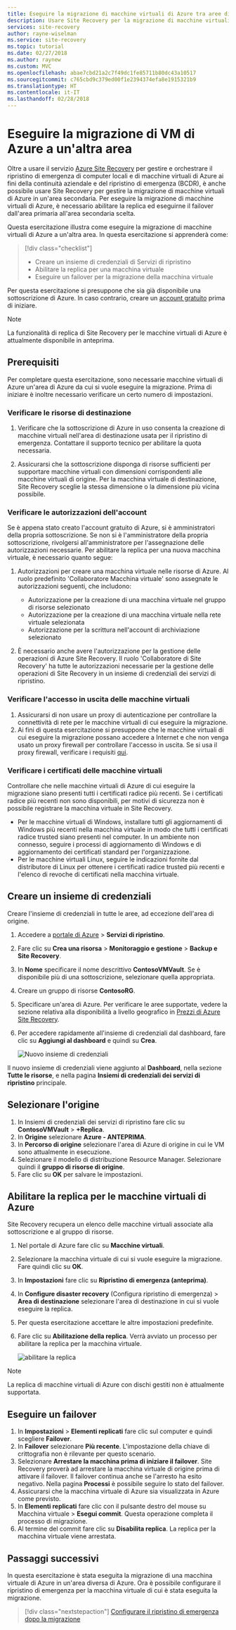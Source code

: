 ```yaml
---
title: Eseguire la migrazione di macchine virtuali di Azure tra aree di Azure con Azure Site Recovery | Microsoft Docs
description: Usare Site Recovery per la migrazione di macchine virtuali IaaS di Azure da un'area di Azure a un'altra.
services: site-recovery
author: rayne-wiselman
ms.service: site-recovery
ms.topic: tutorial
ms.date: 02/27/2018
ms.author: raynew
ms.custom: MVC
ms.openlocfilehash: abae7cbd21a2c7f49dc1fe85711b80dc43a10517
ms.sourcegitcommit: c765cbd9c379ed00f1e2394374efa8e1915321b9
ms.translationtype: HT
ms.contentlocale: it-IT
ms.lasthandoff: 02/28/2018
---
```

# <a name="migrate-azure-vms-to-another-region"></a>Eseguire la migrazione di VM di Azure a un'altra area

Oltre a usare il servizio [Azure Site Recovery](site-recovery-overview.md) per gestire e orchestrare il ripristino di emergenza di computer locali e di macchine virtuali di Azure ai fini della continuità aziendale e del ripristino di emergenza (BCDR), è anche possibile usare Site Recovery per gestire la migrazione di macchine virtuali di Azure in un'area secondaria. Per eseguire la migrazione di macchine virtuali di Azure, è necessario abilitare la replica ed eseguirne il failover dall'area primaria all'area secondaria scelta.

Questa esercitazione illustra come eseguire la migrazione di macchine virtuali di Azure a un'altra area. In questa esercitazione si apprenderà come:

> [!div class="checklist"]
> * Creare un insieme di credenziali di Servizi di ripristino
> * Abilitare la replica per una macchina virtuale
> * Eseguire un failover per la migrazione della macchina virtuale

Per questa esercitazione si presuppone che sia già disponibile una sottoscrizione di Azure. In caso contrario, creare un [account gratuito](https://azure.microsoft.com/pricing/free-trial/) prima di iniziare.

>[!NOTE]
>
> La funzionalità di replica di Site Recovery per le macchine virtuali di Azure è attualmente disponibile in anteprima.



## <a name="prerequisites"></a>Prerequisiti

Per completare questa esercitazione, sono necessarie macchine virtuali di Azure un'area di Azure da cui si vuole eseguire la migrazione. Prima di iniziare è inoltre necessario verificare un certo numero di impostazioni.


### <a name="verify-target-resources"></a>Verificare le risorse di destinazione

1. Verificare che la sottoscrizione di Azure in uso consenta la creazione di macchine virtuali nell'area di destinazione usata per il ripristino di emergenza. Contattare il supporto tecnico per abilitare la quota necessaria.

2. Assicurarsi che la sottoscrizione disponga di risorse sufficienti per supportare macchine virtuali con dimensioni corrispondenti alle macchine virtuali di origine. Per la macchina virtuale di destinazione, Site Recovery sceglie la stessa dimensione o la dimensione più vicina possibile.


### <a name="verify-account-permissions"></a>Verificare le autorizzazioni dell'account

Se è appena stato creato l'account gratuito di Azure, si è amministratori della propria sottoscrizione. Se non si è l'amministratore della propria sottoscrizione, rivolgersi all'amministratore per l'assegnazione delle autorizzazioni necessarie. Per abilitare la replica per una nuova macchina virtuale, è necessario quanto segue:

1. Autorizzazioni per creare una macchina virtuale nelle risorse di Azure. Al ruolo predefinito 'Collaboratore Macchina virtuale' sono assegnate le autorizzazioni seguenti, che includono:
    - Autorizzazione per la creazione di una macchina virtuale nel gruppo di risorse selezionato
    - Autorizzazione per la creazione di una macchina virtuale nella rete virtuale selezionata
    - Autorizzazione per la scrittura nell'account di archiviazione selezionato

2. È necessario anche avere l'autorizzazione per la gestione delle operazioni di Azure Site Recovery. Il ruolo 'Collaboratore di Site Recovery' ha tutte le autorizzazioni necessarie per la gestione delle operazioni di Site Recovery in un insieme di credenziali dei servizi di ripristino.


### <a name="verify-vm-outbound-access"></a>Verificare l'accesso in uscita delle macchine virtuali

1. Assicurarsi di non usare un proxy di autenticazione per controllare la connettività di rete per le macchine virtuali di cui eseguire la migrazione. 
2. Ai fini di questa esercitazione si presuppone che le macchine virtuali di cui eseguire la migrazione possano accedere a Internet e che non venga usato un proxy firewall per controllare l'accesso in uscita. Se si usa il proxy firewall, verificare i requisiti [qui](azure-to-azure-tutorial-enable-replication.md#configure-outbound-network-connectivity).

### <a name="verify-vm-certificates"></a>Verificare i certificati delle macchine virtuali

Controllare che nelle macchine virtuali di Azure di cui eseguire la migrazione siano presenti tutti i certificati radice più recenti. Se i certificati radice più recenti non sono disponibili, per motivi di sicurezza non è possibile registrare la macchina virtuale in Site Recovery.

- Per le macchine virtuali di Windows, installare tutti gli aggiornamenti di Windows più recenti nella macchina virtuale in modo che tutti i certificati radice trusted siano presenti nel computer. In un ambiente non connesso, seguire i processi di aggiornamento di Windows e di aggiornamento dei certificati standard per l'organizzazione.
- Per le macchine virtuali Linux, seguire le indicazioni fornite dal distributore di Linux per ottenere i certificati radice trusted più recenti e l'elenco di revoche di certificati nella macchina virtuale.



## <a name="create-a-vault"></a>Creare un insieme di credenziali

Creare l'insieme di credenziali in tutte le aree, ad eccezione dell'area di origine.

1. Accedere a [portale di Azure](https://portal.azure.com) > **Servizi di ripristino**.
2. Fare clic su **Crea una risorsa** > **Monitoraggio e gestione** > **Backup e Site Recovery**.
3. In **Nome** specificare il nome descrittivo **ContosoVMVault**. Se è disponibile più di una sottoscrizione, selezionare quella appropriata.
4. Creare un gruppo di risorse **ContosoRG**.
5. Specificare un'area di Azure. Per verificare le aree supportate, vedere la sezione relativa alla disponibilità a livello geografico in [Prezzi di Azure Site Recovery](https://azure.microsoft.com/pricing/details/site-recovery/).
6. Per accedere rapidamente all'insieme di credenziali dal dashboard, fare clic su **Aggiungi al dashboard** e quindi su **Crea**.

   ![Nuovo insieme di credenziali](./media/tutorial-migrate-azure-to-azure/azure-to-azure-vault.png)

Il nuovo insieme di credenziali viene aggiunto al **Dashboard**, nella sezione **Tutte le risorse**, e nella pagina **Insiemi di credenziali dei servizi di ripristino** principale.






## <a name="select-the-source"></a>Selezionare l'origine

1. In Insiemi di credenziali dei servizi di ripristino fare clic su **ContosoVMVault** > **+Replica**.
2. In **Origine** selezionare **Azure - ANTEPRIMA**.
3. In **Percorso di origine** selezionare l'area di Azure di origine in cui le VM sono attualmente in esecuzione.
4. Selezionare il modello di distribuzione Resource Manager. Selezionare quindi il **gruppo di risorse di origine**.
5. Fare clic su **OK** per salvare le impostazioni.


## <a name="enable-replication-for-azure-vms"></a>Abilitare la replica per le macchine virtuali di Azure

Site Recovery recupera un elenco delle macchine virtuali associate alla sottoscrizione e al gruppo di risorse.


1. Nel portale di Azure fare clic su **Macchine virtuali**.
2. Selezionare la macchina virtuale di cui si vuole eseguire la migrazione. Fare quindi clic su **OK**.
3. In **Impostazioni** fare clic su **Ripristino di emergenza (anteprima)**.
4. In **Configure disaster recovery** (Configura ripristino di emergenza)  >  **Area di destinazione** selezionare l'area di destinazione in cui si vuole eseguire la replica.
5. Per questa esercitazione accettare le altre impostazioni predefinite.
6. Fare clic su **Abilitazione della replica**. Verrà avviato un processo per abilitare la replica per la macchina virtuale.

    ![abilitare la replica](media/tutorial-migrate-azure-to-azure/settings.png)

>[!NOTE]
  >
  > La replica di macchine virtuali di Azure con dischi gestiti non è attualmente supportata. 

## <a name="run-a-failover"></a>Eseguire un failover

1. In **Impostazioni** > **Elementi replicati** fare clic sul computer e quindi scegliere **Failover**.
2. In **Failover** selezionare **Più recente**. L'impostazione della chiave di crittografia non è rilevante per questo scenario.
3. Selezionare **Arrestare la macchina prima di iniziare il failover**. Site Recovery proverà ad arrestare la macchina virtuale di origine prima di attivare il failover. Il failover continua anche se l'arresto ha esito negativo. Nella pagina **Processi** è possibile seguire lo stato del failover.
4. Assicurarsi che la macchina virtuale di Azure sia visualizzata in Azure come previsto.
5. In **Elementi replicati** fare clic con il pulsante destro del mouse su Macchina virtuale > **Esegui commit**. Questa operazione completa il processo di migrazione.
6. Al termine del commit fare clic su **Disabilita replica**.  La replica per la macchina virtuale viene arrestata.



## <a name="next-steps"></a>Passaggi successivi

In questa esercitazione è stata eseguita la migrazione di una macchina virtuale di Azure in un'area diversa di Azure. Ora è possibile configurare il ripristino di emergenza per la macchina virtuale di cui è stata eseguita la migrazione.

> [!div class="nextstepaction"]
> [Configurare il ripristino di emergenza dopo la migrazione](azure-to-azure-quickstart.md)

